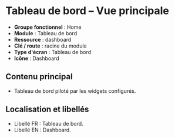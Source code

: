# Tableau de bord – Vue principale

- **Groupe fonctionnel** : Home
- **Module** : Tableau de bord
- **Ressource** : dashboard
- **Clé / route** : racine du module
- **Type d'écran** : Tableau de bord
- **Icône** : Dashboard

## Contenu principal
- Tableau de bord piloté par les widgets configurés.

## Localisation et libellés
- Libellé FR : Tableau de bord.
- Libellé EN : Dashboard.